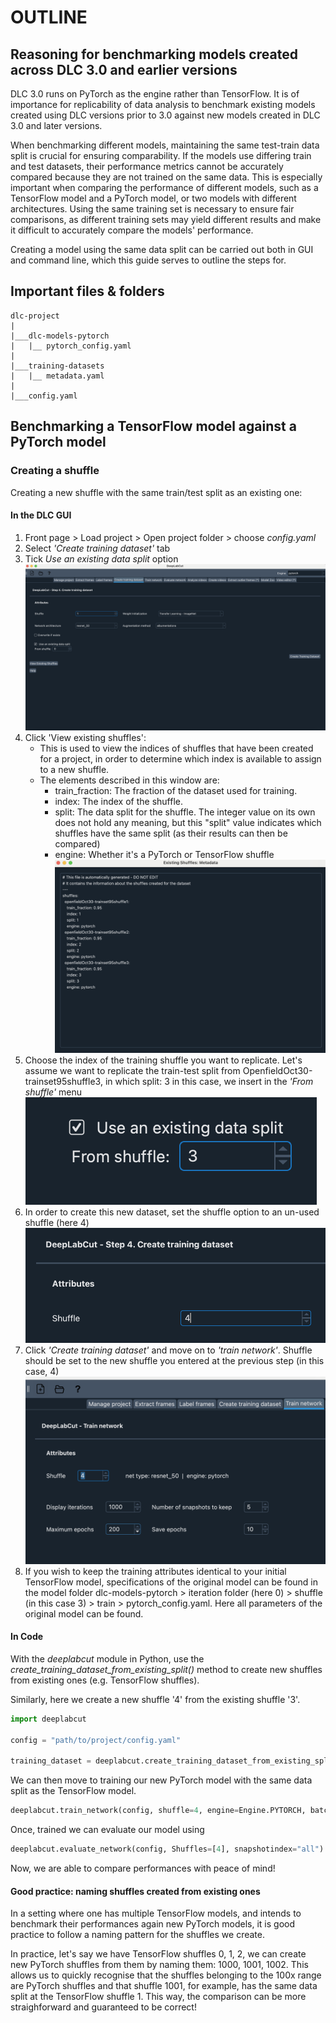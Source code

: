 # OUTLINE

## Reasoning for benchmarking models created across DLC 3.0 and earlier versions

DLC 3.0 runs on PyTorch as the engine rather than TensorFlow. It is of importance for
replicability of data analysis to benchmark existing models created using DLC versions
prior to 3.0 against new models created in DLC 3.0 and later versions.

When benchmarking different models, maintaining the same test-train data split is 
crucial for ensuring comparability. If the models use differing train and test datasets,
their performance metrics cannot be accurately compared because they are not trained on
the same data. This is especially important when comparing the performance of different
models, such as a TensorFlow model and a PyTorch model, or two models with different
architectures. Using the same training set is necessary to ensure fair comparisons, as
different training sets may yield different results and make it difficult to accurately
compare the models' performance.

Creating a model using the same data split can be carried out both in GUI and command
line, which this guide serves to outline the steps for.

## Important files & folders

```
dlc-project
|
|___dlc-models-pytorch
|   |__ pytorch_config.yaml
|  
|___training-datasets
|   |__ metadata.yaml
|
|___config.yaml
```

## Benchmarking a TensorFlow model against a PyTorch model

### Creating a shuffle

Creating a new shuffle with the same train/test split as an existing one:
#### In the DLC GUI
1. Front page > Load project > Open project folder > choose *config.yaml*
2. Select *'Create training dataset'* tab
3. Tick *Use an existing data split* option    
![create_from_existing](<assets/Screenshot 2024-07-29 at 17.09.15.png>)
4. Click 'View existing shuffles':
    - This is used to view the indices of shuffles that have been created for a project,
in order to determine which index is available to assign to a new shuffle.
    - The elements described in this window are:
        - train_fraction: The fraction of the dataset used for training.
        - index: The index of the shuffle.
        - split: The data split for the shuffle. The integer value on its own does not
hold any meaning, but this "split" value indicates which shuffles have the same split 
(as their results can then be compared)
        - engine: Whether it's a PyTorch or TensorFlow shuffle
![view_existing_sh](<assets/Screenshot 2024-07-29 at 17.10.29.png>)
5. Choose the index of the training shuffle you want to replicate. Let's assume we want
to replicate the train-test split from OpenfieldOct30-trainset95shuffle3, in which
split: 3 in this case, we insert in the *'From shuffle'* menu
![choose_existing_index](<assets/Screenshot 2024-07-29 at 17.12.17.png>)
6. In order to create this new dataset, set the shuffle option to an un-used shuffle
(here 4)
![choose_new_index](<assets/Screenshot 2024-07-29 at 17.36.44.png>)
7. Click *'Create training dataset'* and move on to *'train network'*. Shuffle should be 
set to the new shuffle you entered at the previous step (in this case, 4)
![create_from_existing](<assets/Screenshot 2024-07-29 at 17.47.10.png>)
8. If you wish to keep the training attributes identical to your initial TensorFlow
model, specifications of the original model can be found in the model folder
dlc-models-pytorch > iteration folder (here 0) > shuffle (in this case 3) > train > 
pytorch_config.yaml. Here all parameters of the original model can be found.

#### In Code 

With the *deeplabcut* module in Python, use the
*create_training_dataset_from_existing_split()* method to create new shuffles from
existing ones (e.g. TensorFlow shuffles).

Similarly, here we create a new shuffle '4' from the existing shuffle '3'.

```python
import deeplabcut

config = "path/to/project/config.yaml"

training_dataset = deeplabcut.create_training_dataset_from_existing_split(config=config, from_shuffle=3, from_trainsetindex=0, shuffles=[4], net_type="resnet_50")
```
We can then move to training our new PyTorch model with the same data split as the TensorFlow model.
```python
deeplabcut.train_network(config, shuffle=4, engine=Engine.PYTORCH, batch_size=8)
```

Once, trained we can evaluate our model using

```python
deeplabcut.evaluate_network(config, Shuffles=[4], snapshotindex="all")
```
Now, we are able to compare performances with peace of mind!

#### Good practice: naming shuffles created from existing ones

In a setting where one has multiple TensorFlow models, and intends to benchmark their
performances again new PyTorch models, it is good practice to follow a naming pattern
for the shuffles we create.

In practice, let's say we have TensorFlow shuffles 0, 1, 2, we can create new PyTorch
shuffles from them by naming them: 1000, 1001, 1002. This allows us to quickly recognise
that the shuffles belonging to the 100x range are PyTorch shuffles and that shuffle
1001, for example, has the same data split at the TensorFlow shuffle 1. This way, the
comparison can be more straighforward and guaranteed to be correct!
